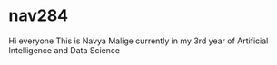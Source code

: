 # nav284
Hi everyone This is Navya Malige currently in my 3rd year of Artificial Intelligence and Data Science
